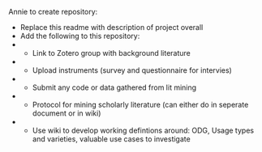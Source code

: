 Annie to create repository: 

- Replace this readme with description of project overall
- Add the following to this repository:
- - Link to Zotero group with background literature
- - Upload instruments (survey and questionnaire for intervies)
- - Submit any code or data gathered from lit mining
- - Protocol for mining scholarly literature (can either do in seperate document or in wiki)
- - Use wiki to develop working defintions around: ODG, Usage types and varieties, valuable use cases to investigate

